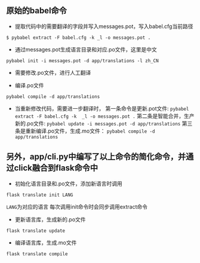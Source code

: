 ## 原始的babel命令

- 提取代码中的需要翻译的字段并写入messages.pot，写入babel.cfg当前路径

`$ pybabel extract -F babel.cfg -k _l -o messages.pot .`

- 通过messages.pot生成语言目录和对应.po文件，这里是中文

`pybabel init -i messages.pot -d app/translations -l zh_CN`

- 需要修改.po文件，进行人工翻译

- 编译.po文件

`pybabel compile -d app/translations`

- 当重新修改代码，需要进一步翻译时，
第一条命令是更新.pot文件:
`pybabel extract -F babel.cfg -k  _l -o messages.pot .`
第二条是智能合并，生产新的.po文件:
`pybabel update -i messages.pot -d app/translations`
第三条是重新编译.po文件，生成.mo文件：
`pybabel compile -d app/translations`

## 另外，app/cli.py中编写了以上命令的简化命令，并通过click融合到flask命令中
- 初始化语言目录和.po文件，添加新语言时调用

`flask translate init LANG`

`LANG`为对应的语言
每次调用init命令时会同步调用extract命令

- 更新语言库，生成新的.po文件

`flask translate update`

- 编译语言库，生成.mo文件

`flask translate compile`

